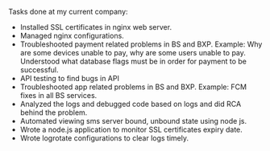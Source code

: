 Tasks done at my current company:
- Installed SSL certificates in nginx web server.
- Managed nginx configurations.
- Troubleshooted payment related problems in BS and BXP. Example: Why are some devices unable to pay, why are some users unable to pay. Understood what database flags must be in order for payment to be successful.
- API testing to find bugs in API
- Troubleshooted app related problems in BS and BXP. Example: FCM fixes in all BS services.
- Analyzed the logs and debugged code based on logs and did RCA behind the problem.
- Automated viewing sms server bound, unbound state using node js.
- Wrote a node.js application to monitor SSL certificates expiry date.
- Wrote logrotate configurations to clear logs timely.

